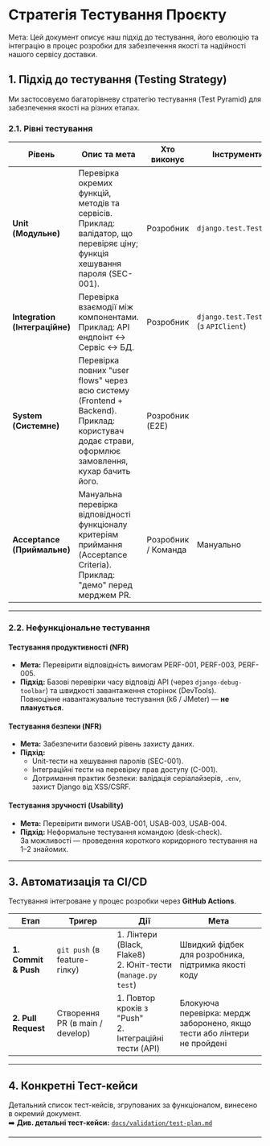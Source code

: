 # Стратегія Тестування Проєкту
Мета: Цей документ описує наш підхід до тестування, його еволюцію та інтеграцію в процес розробки для забезпечення якості та надійності нашого сервісу доставки.

## 1. Підхід до тестування (Testing Strategy)
Ми застосовуємо багаторівневу стратегію тестування (Test Pyramid) для забезпечення якості на різних етапах.

### 2.1. Рівні тестування

| **Рівень** | **Опис та мета** | **Хто виконує** | **Інструменти** |
|-------------|------------------|------------------|------------------|
| **Unit (Модульне)** | Перевірка окремих функцій, методів та сервісів.<br>Приклад: валідатор, що перевіряє ціну; функція хешування пароля (SEC-001). | Розробник | `django.test.TestCase` |
| **Integration (Інтеграційне)** | Перевірка взаємодії між компонентами.<br>Приклад: API ендпоінт ↔️ Сервіс ↔️ БД. | Розробник | `django.test.TestCase` (з `APIClient`) |
| **System (Системне)** | Перевірка повних "user flows" через всю систему (Frontend + Backend).<br>Приклад: користувач додає страви, оформлює замовлення, кухар бачить його. | Розробник (E2E) | |
| **Acceptance (Приймальне)** | Мануальна перевірка відповідності функціоналу критеріям приймання (Acceptance Criteria).<br>Приклад: "демо" перед мерджем PR. | Розробник / Команда | Мануально |

---

### 2.2. Нефункціональне тестування

#### **Тестування продуктивності (NFR)**
- **Мета:** Перевірити відповідність вимогам PERF-001, PERF-003, PERF-005.  
- **Підхід:** Базові перевірки часу відповіді API (через `django-debug-toolbar`) та швидкості завантаження сторінок (DevTools).  
  Повноцінне навантажувальне тестування (k6 / JMeter) — **не планується**.

#### **Тестування безпеки (NFR)**
- **Мета:** Забезпечити базовий рівень захисту даних.  
- **Підхід:**  
  - Unit-тести на хешування паролів (SEC-001).  
  - Інтеграційні тести на перевірку прав доступу (C-001).  
  - Дотримання практик безпеки: валідація серіалайзерів, `.env`, захист Django від XSS/CSRF.

#### **Тестування зручності (Usability)**
- **Мета:** Перевірити вимоги USAB-001, USAB-003, USAB-004.  
- **Підхід:** Неформальне тестування командою (desk-check).  
  За можливості — проведення короткого коридорного тестування на 1–2 знайомих.

---

## 3. Автоматизація та CI/CD

Тестування інтегроване у процес розробки через **GitHub Actions**.

| **Етап** | **Тригер** | **Дії** | **Мета** |
|-----------|-------------|----------|-----------|
| **1. Commit & Push** | `git push` (в feature-гілку) | 1. Лінтери (Black, Flake8)<br>2. Юніт-тести (`manage.py test`) | Швидкий фідбек для розробника, підтримка якості коду |
| **2. Pull Request** | Створення PR (в main / develop) | 1. Повтор кроків з "Push"<br>2. Інтеграційні тести (API) | Блокуюча перевірка: мердж заборонено, якщо тести або лінтери не пройдені |

---

## 4. Конкретні Тест-кейси

Детальний список тест-кейсів, згрупованих за функціоналом, винесено в окремий документ.  
➡️ **Див. детальні тест-кейси:** [`docs/validation/test-plan.md`](docs/validation/test-plan.md)

---

